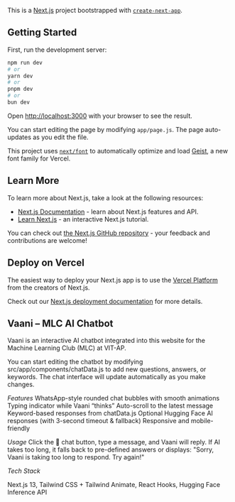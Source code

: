 This is a [Next.js](https://nextjs.org) project bootstrapped with [`create-next-app`](https://github.com/vercel/next.js/tree/canary/packages/create-next-app).

## Getting Started

First, run the development server:

```bash
npm run dev
# or
yarn dev
# or
pnpm dev
# or
bun dev
```

Open [http://localhost:3000](http://localhost:3000) with your browser to see the result.

You can start editing the page by modifying `app/page.js`. The page auto-updates as you edit the file.

This project uses [`next/font`](https://nextjs.org/docs/app/building-your-application/optimizing/fonts) to automatically optimize and load [Geist](https://vercel.com/font), a new font family for Vercel.

## Learn More

To learn more about Next.js, take a look at the following resources:

- [Next.js Documentation](https://nextjs.org/docs) - learn about Next.js features and API.
- [Learn Next.js](https://nextjs.org/learn) - an interactive Next.js tutorial.

You can check out [the Next.js GitHub repository](https://github.com/vercel/next.js) - your feedback and contributions are welcome!

## Deploy on Vercel

The easiest way to deploy your Next.js app is to use the [Vercel Platform](https://vercel.com/new?utm_medium=default-template&filter=next.js&utm_source=create-next-app&utm_campaign=create-next-app-readme) from the creators of Next.js.

Check out our [Next.js deployment documentation](https://nextjs.org/docs/app/building-your-application/deploying) for more details.



## Vaani – MLC AI Chatbot

Vaani is an interactive AI chatbot integrated into this website for the Machine Learning Club (MLC) at VIT-AP.

You can start editing the chatbot by modifying src/app/components/chatData.js to add new questions, answers, or keywords. The chat interface will update automatically as you make changes.

*Features*
WhatsApp-style rounded chat bubbles with smooth animations
Typing indicator while Vaani “thinks”
Auto-scroll to the latest message
Keyword-based responses from chatData.js
Optional Hugging Face AI responses (with 3-second timeout & fallback)
Responsive and mobile-friendly

*Usage*
Click the 💬 chat button, type a message, and Vaani will reply. If AI takes too long, it falls back to pre-defined answers or displays:
"Sorry, Vaani is taking too long to respond. Try again!"

*Tech Stack*

Next.js 13, Tailwind CSS + Tailwind Animate, React Hooks, Hugging Face Inference API
